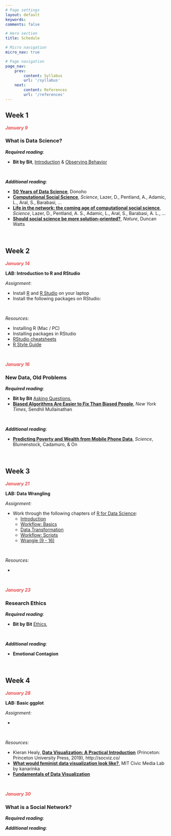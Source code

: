 ```yaml
---
# Page settings
layout: default
keywords:
comments: false

# Hero section
title: Schedule

# Micro navigation
micro_nav: true

# Page navigation
page_nav:
    prev:
        content: Syllabus
        url: '/syllabus'
    next:
        content: References
        url: '/references'
---
```


## Week 1
<strong><i><font color="#E84E4E">January 9</font></i></strong>
### What is Data Science?

***Required reading***:
- **Bit by Bit**, [Introduction](https://www.bitbybitbook.com/en/1st-ed/introduction/) & [Observing Behavior](https://www.bitbybitbook.com/en/1st-ed/observing-behavior/)
<br/>

***Additional reading***:
- [**50 Years of Data Science**](https://courses.csail.mit.edu/18.337/2015/docs/50YearsDataScience.pdf), Donoho
- [**Computational Social Science**](https://science.sciencemag.org/content/323/5915/721), *Science*, Lazer, D., Pentland, A., Adamic, L., Aral, S., Barabasi, ... 
- [**Life in the network: the coming age of computational social science**](https://www.ncbi.nlm.nih.gov/pmc/articles/PMC2745217/), *Science*, Lazer, D., Pentland, A. S., Adamic, L., Aral, S., Barabasi, A. L., ...
- [**Should social science be more solution-oriented?**](https://www.nature.com/articles/s41562-016-0015), *Nature*, Duncan Watts
<br/><br/><br/>

## Week 2
<strong><i><font color="#E84E4E">January 14</font></i></strong>

<div class="callout callout--info">
<p><strong>LAB: Introduction to R and RStudio </strong></p>
<i>Assignment:</i> <br/>
<ul>
<li>Install <a href = "cloud.r-project.org">R</a> and <a href = "https://www.rstudio.com/">R Studio</a> on your laptop </li>
<li>Install the following packages on RStudio: </li>
</ul>
<br/>

<i>Resources:</i><br/>
<ul>
  <li>Installing R (Mac / PC)</li>
  <li>Installing packages in RStudio</li>
  <li><a href = "https://rstudio.com/resources/cheatsheets/">RStudio cheatsheets</a></li>
  <li><a href = "https://style.tidyverse.org/">R Style Guide</a> </li>
</ul>
</div>
<br/>

<strong><i><font color="#E84E4E">January 16</font></i></strong>
### New Data, Old Problems

***Required reading***:
- **Bit by Bit** [Asking Questions](https://www.bitbybitbook.com/en/1st-ed/asking-questions/), 
- [**Biased Algorithms Are Easier to Fix Than Biased People**](https://www.nytimes.com/2019/12/06/business/algorithm-bias-fix.html), *New York Times*, Sendhil Mullainathan
<br/>

***Additional reading***:
- [**Predicting Poverty and Wealth from Mobile Phone Data**](https://science.sciencemag.org/content/350/6264/1073), *Science*, Blumenstock, Cadamuro, & On
<br/><br/><br/>

## Week 3
<strong><i><font color="#E84E4E">January 21</font></i></strong>

<div class="callout callout--info">
<p><strong>LAB: Data Wrangling </strong></p>
<i>Assignment:</i> <br/>
<ul>
<li>Work through the following chapters of <a href = "http://r4ds.had.co.nz/">R for Data Science</a>: 
<ul>
<li><a href = "https://r4ds.had.co.nz/introduction.html">Introduction</a></li>
<li><a href = "https://r4ds.had.co.nz/workflow-basics.html">Workflow: Basics</a></li>
<li><a href = "https://r4ds.had.co.nz/transform.html">Data Transformation</a></li>
<li><a href = "https://r4ds.had.co.nz/workflow-scripts.html">Workflow: Scripts</a></li>
<li><a href = "https://r4ds.had.co.nz/wrangle-intro.html">Wrangle (9 - 16)</a></li>
</ul></li>
</ul>
<br/>

<i>Resources:</i><br/>
<ul>
  <li></li>
</ul>
</div>
<br/>

<strong><i><font color="#E84E4E">January 23</font></i></strong>
### Research Ethics
***Required reading***:
- **Bit by Bit** [Ethics](https://www.bitbybitbook.com/en/1st-ed/ethics/), 
<br/>

***Additional reading***:
- **Emotional Contagion**
<br/><br/><br/>


## Week 4
<strong><i><font color="#E84E4E">January 28</font></i></strong>

<div class="callout callout--info">
<p><strong>LAB: Basic ggplot</strong></p>
<i>Assignment:</i> <br/>
<ul>
<li></li>
</ul>
<br/>

<i>Resources:</i><br/>
<ul>
  <li>Kieran Healy, <strong><a href = "http://socviz.co/">Data Visualization: A Practical Introduction</a></strong> (Princeton: Princeton University Press, 2019), http://socviz.co/ </li>
  <li><strong><a href = "https://civic.mit.edu/2015/12/01/feminist-data-visualization/">What would feminist data visualization look like?</a></strong>, MIT Civic Media Lab by kanarinka </li>
  <li><strong><a href = "https://serialmentor.com/dataviz/">Fundamentals of Data Visualization</a></strong></li>
</ul>
</div>
<br/>

<strong><i><font color="#E84E4E">January 30</font></i></strong>
### What is a Social Network?

***Required reading***:
<br/>

***Additional reading***:
<br/><br/><br/>
